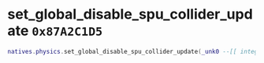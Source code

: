 # set_global_disable_spu_collider_update `0x87A2C1D5`

```lua
natives.physics.set_global_disable_spu_collider_update(_unk0 --[[ integer ]])
```